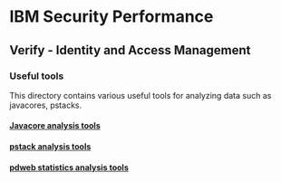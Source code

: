 # IBM Security Performance

## Verify - Identity and Access Management

### Useful tools

This directory contains various useful tools for analyzing data such as javacores, pstacks.

#### [Javacore analysis tools](javacores)

#### [pstack analysis tools](pstacks)

#### [pdweb statistics analysis tools](pdweb_stats)
